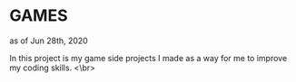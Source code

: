 # GAMES
as of Jun 28th, 2020

In this project is my game side projects I made as a way for me to improve my coding skills. <\br>
